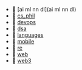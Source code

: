 * 📂 [ai ml nn dl](ai ml nn dl)
* 📂 [cs_phil](cs_phil)
* 📂 [devops](devops)
* 📂 [dsa](dsa)
* 📂 [languages](languages)
* 📂 [mobile](mobile)
* 📂 [re](re)
* 📂 [web](web)
* 📂 [web3](web3)
